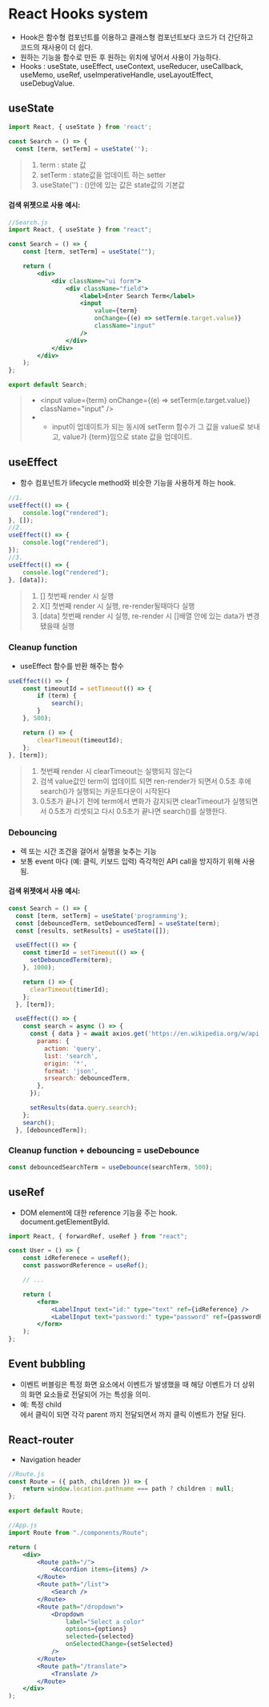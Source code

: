 # React Hooks system

- Hook은 함수형 컴포넌트를 이용하고 클래스형 컴포넌트보다 코드가 더 간단하고 코드의 재사용이 더 쉽다.
- 원하는 기능을 함수로 만든 후 원하는 위치에 넣어서 사용이 가능하다.
- Hooks : useState, useEffect, useContext, useReducer, useCallback, useMemo, useRef, useImperativeHandle, useLayoutEffect, useDebugValue.

## useState

```jsx
import React, { useState } from 'react';

const Search = () => {
  const [term, setTerm] = useState('');
```

> 1. term : state 값
> 2. setTerm : state값을 업데이트 하는 setter
> 3. useState('') : ()안에 있는 값은 state값의 기본값

#### 검색 위젯으로 사용 예시:

```jsx
//Search.js
import React, { useState } from "react";

const Search = () => {
	const [term, setTerm] = useState("");

	return (
		<div>
			<div className="ui form">
				<div className="field">
					<label>Enter Search Term</label>
					<input
						value={term}
						onChange={(e) => setTerm(e.target.value)}
						className="input"
					/>
				</div>
			</div>
		</div>
	);
};

export default Search;
```

> - <input value={term} onChange={(e) => setTerm(e.target.value)} className="input" />
> - - input이 업데이트가 되는 동시에 setTerm 함수가 그 값을 value로 보내고, value가 {term}임으로 state 값을 업데이트.

## useEffect

- 함수 컴포넌트가 lifecycle method와 비슷한 기능을 사용하게 하는 hook.

```jsx
//1.
useEffect(() => {
	console.log("rendered");
}, []);
//2.
useEffect(() => {
	console.log("rendered");
});
//3.
useEffect(() => {
	console.log("rendered");
}, [data]);
```

> 1. [] 첫번째 render 시 실행
> 2. X[] 첫번째 render 시 실행, re-render될때마다 실행
> 3. [data] 첫번째 render 시 실행, re-render 시 []배열 안에 있는 data가 변경 됐을때 실행

### Cleanup function

- useEffect 함수를 반환 해주는 함수

```jsx
useEffect(() => {
	const timeoutId = setTimeout(() => {
		if (term) {
			search();
		}
	}, 500);

	return () => {
		clearTimeout(timeoutId);
	};
}, [term]);
```

> 1. 첫번째 render 시 clearTimeout는 실행되지 않는다
> 2. 검색 value값인 term이 업데이트 되면 ren-render가 되면서 0.5초 후에 search()가 실행되는 카운트다운이 시작된다
> 3. 0.5초가 끝나기 전에 term에서 변화가 감지되면 clearTimeout가 실행되면서 0.5초가 리셋되고 다시 0.5초가 끝나면 search()를 실행한다.

### Debouncing

- 렉 또는 시간 조건을 걸어서 실행을 늦추는 기능
- 보통 event 마다 (예: 클릭, 키보드 입력) 즉각적인 API call을 방지하기 위해 사용됨.

#### 검색 위젯에서 사용 예시:

```jsx
const Search = () => {
  const [term, setTerm] = useState('programming');
  const [debouncedTerm, setDebouncedTerm] = useState(term);
  const [results, setResults] = useState([]);

  useEffect(() => {
    const timerId = setTimeout(() => {
      setDebouncedTerm(term);
    }, 1000);

    return () => {
      clearTimeout(timerId);
    };
  }, [term]);

  useEffect(() => {
    const search = async () => {
      const { data } = await axios.get('https://en.wikipedia.org/w/api.php', {
        params: {
          action: 'query',
          list: 'search',
          origin: '*',
          format: 'json',
          srsearch: debouncedTerm,
        },
      });

      setResults(data.query.search);
    };
    search();
  }, [debouncedTerm]);
```

### Cleanup function + debouncing = useDebounce

```jsx
const debouncedSearchTerm = useDebounce(searchTerm, 500);
```

## useRef

- DOM element에 대한 reference 기능을 주는 hook. document.getElementById.

```jsx
import React, { forwardRef, useRef } from "react";

const User = () => {
	const idReferenece = useRef();
	const passwordReference = useRef();

	// ...

	return (
		<form>
			<LabelInput text="id:" type="text" ref={idReference} />
			<LabelInput text="password:" type="password" ref={passwordReference} />
		</form>
	);
};
```

## Event bubbling

- 이벤트 버블링은 특정 화면 요소에서 이벤트가 발생했을 때 해당 이벤트가 더 상위의 화면 요소들로 전달되어 가는 특성을 의미.
- 예: 특정 child <div>에서 클릭이 되면 각각 parent 까지 전달되면서 <body>까지 클릭 이벤트가 전달 된다.

## React-router

- Navigation header

```jsx
//Route.js
const Route = ({ path, children }) => {
	return window.location.pathname === path ? children : null;
};

export default Route;

//App.js
import Route from "./components/Route";

return (
	<div>
		<Route path="/">
			<Accordion items={items} />
		</Route>
		<Route path="/list">
			<Search />
		</Route>
		<Route path="/dropdown">
			<Dropdown
				label="Select a color"
				options={options}
				selected={selected}
				onSelectedChange={setSelected}
			/>
		</Route>
		<Route path="/translate">
			<Translate />
		</Route>
	</div>
);
```
